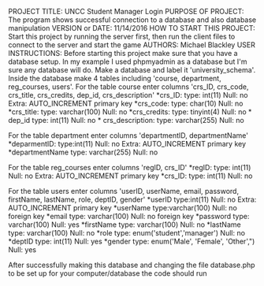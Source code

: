 PROJECT TITLE: UNCC Student Manager Login
PURPOSE OF PROJECT: The program shows successful connection to a database and also database manipulation 
VERSION or DATE: 11/14/2016
HOW TO START THIS PROJECT: Start this project by running the server first, then run the client files to connect to the server and start the game
AUTHORS: Michael Blackley
USER INSTRUCTIONS:
Before starting this project make sure that you have a database setup. In my example I used phpmyadmin as a database but I'm sure any database will do. 
Make a database and label it 'university_schema'. Inside the database make 4 tables including 'course, department, reg_courses, users'.
For the table course enter columns 'crs_ID, crs_code, crs_title, crs_credits, dep_id, crs_description'
      *crs_ID:  type: int(11)   Null: no    Extra: AUTO_INCREMENT   primary key
      *crs_code:  type: char(10)  Null: no  
      *crs_title: type: varchar(100)   Null: no
      *crs_credits: type: tinyint(4)  Null: no
      * dep_id   type: int(11)  Null: no
      * crs_description:  type: varchar(255)  Null: no
      
For the table department enter columns 'departmentID, departmentName'
      *deparmentID:  type:int(11)   Null: no   Extra: AUTO_INCREMENT   primary key
      *departmentName  type: varchar(255)  Null: no
      
For the table reg_courses enter columns 'regID, crs_ID'
      *regID:   type: int(11)  Null: no  Extra: AUTO_INCREMENT  primary key
      *crs_ID:  type: int(11)  Null: no
      
For the table users enter columns 'userID, userName, email, password, firstName, lastName, role, deptID, gender'
      *userID  type:int(11)  Null: no  Extra: AUTO_INCREMENT  primary key
      *userName  type:varchar(100)  Null: no  foreign key
      *email  type: varchar(100)  Null: no  foreign key
      *password type: varchar(100)  Null: yes
      *firstName  type: varchar(100)  Null: no
      *lastName type: varchar(100)  Null: no
      *role type: enum('student','manager')  Null: no
      *deptID  type: int(11)  Null: yes 
      *gender type: enum('Male', 'Female', 'Other',")  Null: yes
      
      
After successfully making this database and changing the file database.php to be set up for your computer/database 
the code should run
